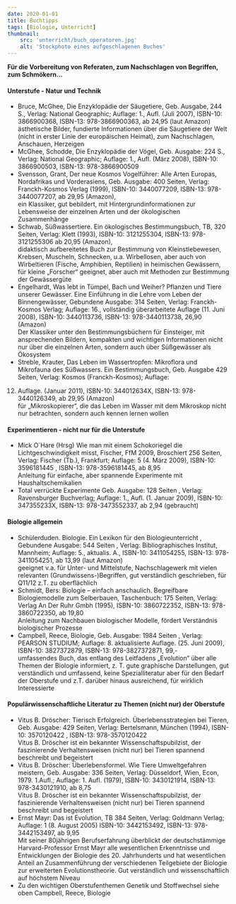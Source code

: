 ```yaml
---
date: 2020-01-01
title: Buchtipps
tags: [Biologie, Unterricht]
thumbnail: 
    src: 'unterricht/buch_operatoren.jpg'
    alt: 'Stockphoto eines aufgeschlagenen Buches'
---
```


**Für die Vorbereitung von Referaten, zum Nachschlagen von Begriffen, zum Schmökern...**

#### Unterstufe - Natur und Technik

- Bruce, McGhee, <span>Die Enzyklopädie der Säugetiere,</span> Geb. Ausgabe, 244
S., Verlag: National Geographic; Auflage: 1., Aufl. (Juli 2007),
ISBN-10: 3866900368, ISBN-13: 978-3866900363, ab 24,95 (laut
Amazon)<br /><span>ästhetische Bilder, fundierte Informationen über die
Säugetiere der Welt (nicht in erster Linie der europäischen
Heimat), zum Nachschlagen, Anschauen, Herzeigen</span>
- McGhee, Schodde, <span>Die Enzyklopädie der Vögel,</span> Geb. Ausgabe: 224 S.,
Verlag: National Geographic; Auflage: 1., Aufl. (März 2008),
ISBN-10: 3866900503, ISBN-13: 978-3866900509
- Svensson, Grant, <span>Der neue Kosmos Vogelführer:</span> Alle
Arten Europas, Nordafrikas und Vorderasiens, Geb. Ausgabe: 400
Seiten, Verlag: Franckh-Kosmos Verlag (1999), ISBN-10: 3440077209,
ISBN-13: 978-3440077207, ab 29,95 (Amazon),<br /><span> ein Klassiker,
gut bebildert, mit Hintergrundinformationen zur Lebensweise der
einzelnen Arten und der ökologischen Zusammenhänge</span>
- Schwab, <span>Süßwassertiere. Ein ökologisches Bestimmungsbuch,</span> TB, 320
Seiten, Verlag: Klett (1993), ISBN-10: 3121255304, ISBN-13:
978-3121255306 ab 20,95 (Amazon),<br /><span> didaktisch aufbereitetes
Buch zur Bestimmung von Kleinstlebewesen, Krebsen, Muscheln,
Schnecken, u.a. Wirbellosen, aber auch von Wirbeltieren (Fische,
Amphibien, Reptilien) in heimischen Gewässern, für kleine
„Forscher“ geeignet, aber auch mit Methoden zur Bestimmung der
Gewässergüte</span>
- Engelhardt, <span>Was lebt in Tümpel, Bach und Weiher?</span>
Pflanzen und Tiere unserer Gewässer. Eine Einführung in die Lehre
vom Leben der Binnengewässer, Gebundene Ausgabe: 314 Seiten,
Verlag: Franckh-Kosmos Verlag; Auflage: 16., vollständig
überarbeitete Auflage (11. Juni 2008), ISBN-10: 3440113736,
ISBN-13: 978-3440113738, 26,90 (Amazon)<br /><span> Der Klassiker
unter den Bestimmungsbüchern für Einsteiger, mit ansprechenden
Bildern, kompakten und wichtigen Informationen nicht nur über die
einzelnen Arten, sondern auch über Süßgewässer als
Ökosystem</span>
- Streble, Krauter, <span>Das Leben im Wassertropfen:</span> Mikroflora und
Mikrofauna des Süßwassers. Ein Bestimmungsbuch, Geb. Ausgabe 429
Seiten, Verlag: Kosmos (Franckh-Kosmos); Auflage:
12. Auflage. (Januar 2011), ISBN-10: 344012634X, ISBN-13:
978-3440126349, ab 29,95 (Amazon)<br /><span> für „Mikroskopierer“, die
das Leben im Wasser mit dem Mikroskop nicht nur betrachten,
sondern auch kennen lernen wollen</span>

#### Experimentieren - nicht nur für die Unterstufe
- Mick O´Hare (Hrsg) <span>Wie man mit einem Schokoriegel die
Lichtgeschwindigkeit misst,</span> Fischer, FfM 2009, Broschiert 256
Seiten, Verlag: Fischer (Tb.), Frankfurt; Auflage: 5 (4. März
2009), ISBN-10: 3596181445 , ISBN-13: 978-3596181445, ab 8,95
<br /><span> Anleitung für einfache, aber spannende Experimente mit
Haushaltschemikalien</span>
- <span>Total verrückte Experimente</span> Geb. Ausgabe: 128 Seiten
, Verlag: Ravensburger Buchverlag; Auflage: 1., Aufl. (1. Januar
2009), ISBN-10: 347355233X, ISBN-13: 978-3473552337, ab 2,94
(gebraucht)

#### Biologie allgemein
- <span>Schülerduden.</span> Biologie. Ein Lexikon für den Biologieunterricht
, Gebundene Ausgabe: 544 Seiten , Verlag: Bibliographisches
Institut, Mannheim; Auflage: 5., aktualis. A., ISBN-10:
3411054255, ISBN-13: 978-3411054251, ab 13,99 (laut Amazon)
<br /><span>geeignet v.a. für Unter- und Mittelstufe, Nachschlagewerk
mit vielen relevanten (Grundwissens-)Begriffen, gut
verständlich geschrieben, für Q11/12 z.T. zu oberflächlich</span>
- Schmidt, Bers: <span>Biologie – einfach anschaulich.</span> Begreifbare
Biologiemodelle zum Selberbauen, Taschenbuch: 175 Seiten,
Verlag: Verlag An Der Ruhr Gmbh (1995), ISBN-10: 3860722352,
ISBN-13: 978-3860722350, ab 19,80<br /><span> Anleitung zum
Nachbauen biologischer Modelle, fördert Verständnis
biologischer Prozesse</span>
- Campbell, Reece, <span>Biologie,</span> Geb. Ausgabe: 1984 Seiten , Verlag:
PEARSON STUDIUM; Auflage: 8. aktualisierte Auflage. (25. Juni
2009), ISBN-10: 3827372879, ISBN-13: 978-3827372871, 99,-
<br /><span>umfassendes Buch, das entlang des Leitfadens „Evolution“
über alle Themen der Biologie informiert, z. T. gute
graphische Darstellungen, gut verständlich und umfassend,
keine Spezialliteratur aber für den Bedarf der Oberstufe und
z.T. darüber hinaus ausreichend, für wirklich Interessierte</span>

#### Populärwissenschaftliche Literatur zu Themen (nicht nur) der Oberstufe 
- Vitus B. Dröscher: <span>Tierisch Erfolgreich.</span> Überlebensstrategien
bei Tieren, Geb. Ausgabe: 429 Seiten, Verlag: Bertelsmann,
München (1994), ISBN-10: 3570120422 , ISBN-13: 978-3570120422
<br /><span>Vitus B. Dröscher ist ein bekannter Wissenschaftspubilzist,
der faszinierende Verhaltensweisen (nicht nur) bei Tieren
spannend beschreibt und begeistert</span>
- Vitus B. Dröscher: <span>Überlebensformel.</span> Wie Tiere Umweltgefahren
meistern, Geb. Ausgabe: 336 Seiten, Verlag: Düsseldorf, Wien,
Econ, 1979. 1.Aufl.; Auflage: 1. Aufl. (1979), ISBN-10:
3430121914, ISBN-13: 978-3430121910, ab 8,75<br /><span> Vitus
B. Dröscher ist ein bekannter Wissenschaftspubilzist, der
faszinierende Verhaltensweisen (nicht nur) bei Tieren spannend
beschreibt und begeistert</span>
- Ernst Mayr: <span>Das ist Evolution,</span> TB 384 Seiten, Verlag: Goldmann
Verlag; Auflage: 1 (8. August 2005) ISBN-10: 3442153492,
ISBN-13: 978-3442153497, ab 9,95<br /><span> Mit seiner 80jährigen
Berufserfahrung überblickt der deutschstämmige Harvard-Professor
Ernst Mayr alle wesentlichen Erkenntnisse und Entwicklungen der
Biologie des 20. Jahrhunderts und hat wesentlichen Anteil an
Zusammenführung der verschiedenen Teilgebiete der Biologie zur
erweiterten Evolutionstheorie. Gut verständlich und
wissenschaftlich auf höchstem Niveau</span>
- Zu den wichtigen Oberstufenthemen Genetik und Stoffwechsel siehe
oben Campbell, Reece, <span>Biologie</span>